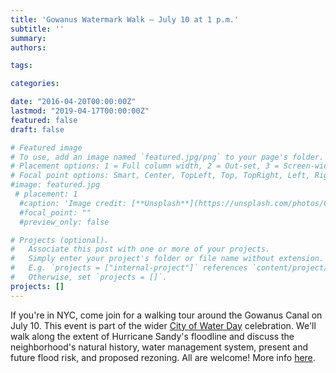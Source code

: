 ```yaml
---
title: 'Gowanus Watermark Walk — July 10 at 1 p.m.'
subtitle: ''
summary:
authors:

tags:

categories:

date: "2016-04-20T00:00:00Z"
lastmod: "2019-04-17T00:00:00Z"
featured: false
draft: false

# Featured image
# To use, add an image named `featured.jpg/png` to your page's folder.
# Placement options: 1 = Full column width, 2 = Out-set, 3 = Screen-width
# Focal point options: Smart, Center, TopLeft, Top, TopRight, Left, Right, BottomLeft, Bottom, BottomRight
#image: featured.jpg
 # placement: 1
  #caption: 'Image credit: [**Unsplash**](https://unsplash.com/photos/CpkOjOcXdUY)'
  #focal_point: ""
  #preview_only: false

# Projects (optional).
#   Associate this post with one or more of your projects.
#   Simply enter your project's folder or file name without extension.
#   E.g. `projects = ["internal-project"]` references `content/project/deep-learning/index.md`.
#   Otherwise, set `projects = []`.
projects: []
---
```



If you're in NYC, come join for a walking tour around the Gowanus Canal on July 10. This event is part of the wider [City of Water Day](https://www.hudsonriver.org/article/city-of-water-day-2021) celebration. We'll walk along the extent of Hurricane Sandy's floodline and discuss the neighborhood's natural history, water management system, present and future flood risk, and proposed rezoning. All are welcome! More info [here](https://www.gowanuscanal.org/gowanus-watermark-walk-1).
